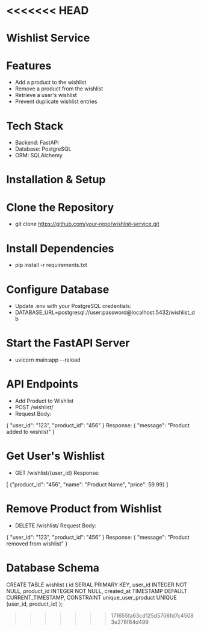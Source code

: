 <<<<<<< HEAD
=======
# Wishlist Service

# Features

- Add a product to the wishlist
- Remove a product from the wishlist
- Retrieve a user's wishlist
- Prevent duplicate wishlist entries

# Tech Stack
- Backend: FastAPI
- Database: PostgreSQL
- ORM: SQLAlchemy

# Installation & Setup

# Clone the Repository

- git clone https://github.com/your-repo/wishlist-service.git

# Install Dependencies

- pip install -r requirements.txt

# Configure Database
- Update .env with your PostgreSQL credentials:
- DATABASE_URL=postgresql://user:password@localhost:5432/wishlist_db

# Start the FastAPI Server
- uvicorn main:app --reload

#  API Endpoints
- Add Product to Wishlist
- POST /wishlist/
- Request Body:

{
    "user_id": "123",
    "product_id": "456"
}
Response:
{
    "message": "Product added to wishlist"
}

# Get User's Wishlist
- GET /wishlist/{user_id}
Response:

[
    {"product_id": "456", "name": "Product Name", "price": 59.99}
]

# Remove Product from Wishlist
- DELETE /wishlist/
Request Body:

{
    "user_id": "123",
    "product_id": "456"
}
Response:
{
    "message": "Product removed from wishlist"
}

# Database Schema

CREATE TABLE wishlist (
    id SERIAL PRIMARY KEY,
    user_id INTEGER NOT NULL,
    product_id INTEGER NOT NULL,
    created_at TIMESTAMP DEFAULT CURRENT_TIMESTAMP,
    CONSTRAINT unique_user_product UNIQUE (user_id, product_id)
);
>>>>>>> 171655fa63cd125d5706fd7c45083e278f64d499

